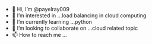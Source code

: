 - 👋 Hi, I’m @payelray009
- 👀 I’m interested in ...load balancing in cloud computing
- 🌱 I’m currently learning ...python
- 💞️ I’m looking to collaborate on ...cloud related topic
- 📫 How to reach me ... 

<!---
payelray009/payelray009 is a ✨ special ✨ repository because its `README.md` (this file) appears on your GitHub profile.
You can click the Preview link to take a look at your changes.
--->
